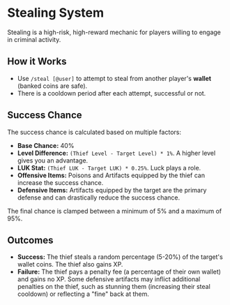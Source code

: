 # Stealing System

Stealing is a high-risk, high-reward mechanic for players willing to engage in criminal activity.

## How it Works
-   Use `/steal [@user]` to attempt to steal from another player's **wallet** (banked coins are safe).
-   There is a cooldown period after each attempt, successful or not.

## Success Chance
The success chance is calculated based on multiple factors:

-   **Base Chance:** 40%
-   **Level Difference:** `(Thief Level - Target Level) * 1%`. A higher level gives you an advantage.
-   **LUK Stat:** `(Thief LUK - Target LUK) * 0.25%`. Luck plays a role.
-   **Offensive Items:** Poisons and Artifacts equipped by the thief can increase the success chance.
-   **Defensive Items:** Artifacts equipped by the target are the primary defense and can drastically reduce the success chance.

The final chance is clamped between a minimum of 5% and a maximum of 95%.

## Outcomes
-   **Success:** The thief steals a random percentage (5-20%) of the target's wallet coins. The thief also gains XP.
-   **Failure:** The thief pays a penalty fee (a percentage of their own wallet) and gains no XP. Some defensive artifacts may inflict additional penalties on the thief, such as stunning them (increasing their steal cooldown) or reflecting a "fine" back at them.